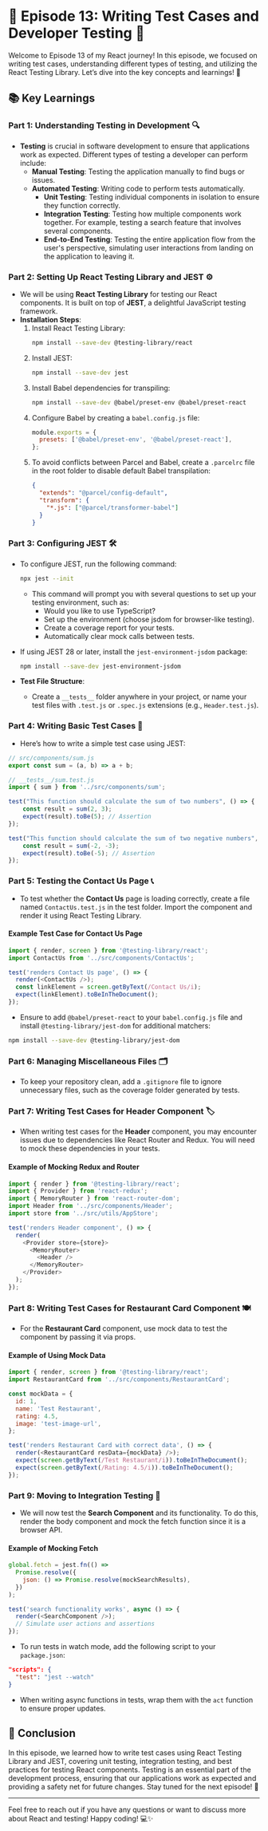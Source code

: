
# 🌟 Episode 13: Writing Test Cases and Developer Testing 🧪

Welcome to Episode 13 of my React journey! In this episode, we focused on writing test cases, understanding different types of testing, and utilizing the React Testing Library. Let’s dive into the key concepts and learnings! 🚀

## 📚 Key Learnings

### Part 1: Understanding Testing in Development 🔍

- **Testing** is crucial in software development to ensure that applications work as expected. Different types of testing a developer can perform include:
  - **Manual Testing**: Testing the application manually to find bugs or issues.
  - **Automated Testing**: Writing code to perform tests automatically.
    - **Unit Testing**: Testing individual components in isolation to ensure they function correctly.
    - **Integration Testing**: Testing how multiple components work together. For example, testing a search feature that involves several components.
    - **End-to-End Testing**: Testing the entire application flow from the user's perspective, simulating user interactions from landing on the application to leaving it.

### Part 2: Setting Up React Testing Library and JEST ⚙️

- We will be using **React Testing Library** for testing our React components. It is built on top of **JEST**, a delightful JavaScript testing framework.
- **Installation Steps**:
  1. Install React Testing Library:
     ```bash
     npm install --save-dev @testing-library/react
     ```
  2. Install JEST:
     ```bash
     npm install --save-dev jest
     ```
  3. Install Babel dependencies for transpiling:
     ```bash
     npm install --save-dev @babel/preset-env @babel/preset-react
     ```
  4. Configure Babel by creating a `babel.config.js` file:
     ```javascript
     module.exports = {
       presets: ['@babel/preset-env', '@babel/preset-react'],
     };
     ```
  5. To avoid conflicts between Parcel and Babel, create a `.parcelrc` file in the root folder to disable default Babel transpilation:
     ```json
     {
       "extends": "@parcel/config-default",
       "transform": {
         "*.js": ["@parcel/transformer-babel"]
       }
     }
     ```

### Part 3: Configuring JEST 🛠️

- To configure JEST, run the following command:
  ```bash
  npx jest --init
  ```
  - This command will prompt you with several questions to set up your testing environment, such as:
    - Would you like to use TypeScript?
    - Set up the environment (choose jsdom for browser-like testing).
    - Create a coverage report for your tests.
    - Automatically clear mock calls between tests.

- If using JEST 28 or later, install the `jest-environment-jsdom` package:
  ```bash
  npm install --save-dev jest-environment-jsdom
  ```

- **Test File Structure**:
  - Create a `__tests__` folder anywhere in your project, or name your test files with `.test.js` or `.spec.js` extensions (e.g., `Header.test.js`).

### Part 4: Writing Basic Test Cases 📝

- Here’s how to write a simple test case using JEST:
```javascript
// src/components/sum.js
export const sum = (a, b) => a + b;

// __tests__/sum.test.js
import { sum } from '../src/components/sum';

test("This function should calculate the sum of two numbers", () => {
    const result = sum(2, 3);
    expect(result).toBe(5); // Assertion
});

test("This function should calculate the sum of two negative numbers", () => {
    const result = sum(-2, -3);
    expect(result).toBe(-5); // Assertion
});
```

### Part 5: Testing the Contact Us Page 📞

- To test whether the **Contact Us** page is loading correctly, create a file named `ContactUs.test.js` in the test folder. Import the component and render it using React Testing Library.

#### Example Test Case for Contact Us Page
```javascript
import { render, screen } from '@testing-library/react';
import ContactUs from '../src/components/ContactUs';

test('renders Contact Us page', () => {
  render(<ContactUs />);
  const linkElement = screen.getByText(/Contact Us/i);
  expect(linkElement).toBeInTheDocument();
});
```

- Ensure to add `@babel/preset-react` to your `babel.config.js` file and install `@testing-library/jest-dom` for additional matchers:
```bash
npm install --save-dev @testing-library/jest-dom
```

### Part 6: Managing Miscellaneous Files 🗂️

- To keep your repository clean, add a `.gitignore` file to ignore unnecessary files, such as the coverage folder generated by tests.

### Part 7: Writing Test Cases for Header Component 🏷️

- When writing test cases for the **Header** component, you may encounter issues due to dependencies like React Router and Redux. You will need to mock these dependencies in your tests.

#### Example of Mocking Redux and Router
```javascript
import { render } from '@testing-library/react';
import { Provider } from 'react-redux';
import { MemoryRouter } from 'react-router-dom';
import Header from '../src/components/Header';
import store from '../src/utils/AppStore';

test('renders Header component', () => {
  render(
    <Provider store={store}>
      <MemoryRouter>
        <Header />
      </MemoryRouter>
    </Provider>
  );
});
```

### Part 8: Writing Test Cases for Restaurant Card Component 🍽️

- For the **Restaurant Card** component, use mock data to test the component by passing it via props.

#### Example of Using Mock Data
```javascript
import { render, screen } from '@testing-library/react';
import RestaurantCard from '../src/components/RestaurantCard';

const mockData = {
  id: 1,
  name: 'Test Restaurant',
  rating: 4.5,
  image: 'test-image-url',
};

test('renders Restaurant Card with correct data', () => {
  render(<RestaurantCard resData={mockData} />);
  expect(screen.getByText(/Test Restaurant/i)).toBeInTheDocument();
  expect(screen.getByText(/Rating: 4.5/i)).toBeInTheDocument();
});
```

### Part 9: Moving to Integration Testing 🔗

- We will now test the **Search Component** and its functionality. To do this, render the body component and mock the fetch function since it is a browser API.

#### Example of Mocking Fetch
```javascript
global.fetch = jest.fn(() =>
  Promise.resolve({
    json: () => Promise.resolve(mockSearchResults),
  })
);

test('search functionality works', async () => {
  render(<SearchComponent />);
  // Simulate user actions and assertions
});
```

- To run tests in watch mode, add the following script to your `package.json`:
```json
"scripts": {
  "test": "jest --watch"
}
```

- When writing async functions in tests, wrap them with the `act` function to ensure proper updates.

## 🎉 Conclusion

In this episode, we learned how to write test cases using React Testing Library and JEST, covering unit testing, integration testing, and best practices for testing React components. Testing is an essential part of the development process, ensuring that our applications work as expected and providing a safety net for future changes. Stay tuned for the next episode! 🎈

---

Feel free to reach out if you have any questions or want to discuss more about React and testing! Happy coding! 💻✨
